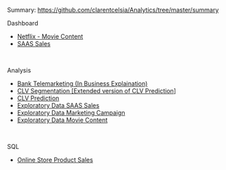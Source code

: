 Summary: https://github.com/clarentcelsia/Analytics/tree/master/summary <br>

Dashboard<br>
- [Netflix - Movie Content](https://public.tableau.com/app/profile/clarenti.celsia/viz/Netflix__17196685903560/Dashboard1)
- [SAAS Sales](https://public.tableau.com/views/SaaS_17201635744690/Dashboard1?:language=en-US&:sid=&:redirect=auth&:display_count=n&:origin=viz_share_link)
<br>

Analysis <br>
- [Bank Telemarketing (In Business Explaination)](https://github.com/clarentcelsia/Analytics/blob/master/ml/bank_telemarketing.ipynb)
- [CLV Segmentation [Extended version of CLV Prediction]](https://github.com/clarentcelsia/Analytics/blob/master/ml/customer_lifetime_value_in_cluster.ipynb)
- [CLV Prediction](https://github.com/clarentcelsia/Analytics/blob/master/ml/customer_lifetime_value.ipynb)
- [Exploratory Data SAAS Sales](https://github.com/clarentcelsia/ReportAnalyst/blob/master/saas.ipynb)
- [Exploratory Data Marketing Campaign](https://github.com/clarentcelsia/ReportAnalyst/blob/master/marketing_campaign.ipynb) <br>
- [Exploratory Data Movie Content](https://github.com/clarentcelsia/ReportAnalyst/blob/master/netflix.ipynb)
<br>

SQL <br>
- [Online Store Product Sales](https://github.com/clarentcelsia/Analytics/tree/master/sql)
